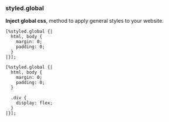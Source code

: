 ### styled.global
**Inject global css**, method to apply general styles to your website.

```reason
[%styled.global {|
  html, body {
    margin: 0;
    padding: 0;
  }
|}];
```

```reason
[%styled.global {|
  html, body {
    margin: 0;
    padding: 0;
  }

  .div {
    display: flex;
  }
|}];
```

<!-- TODO: Add warning here about not adding @font-face here, a link to a way of adding fonts -->